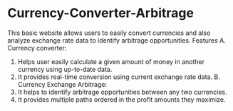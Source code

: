# Currency-Converter-Arbitrage
This basic website allows users to easily convert currencies and also analyze exchange rate data to identify arbitrage opportunities.
Features
A. Currency converter: 
1. Helps user easily calculate a given amount of money in another currency using up-to-date data.
2. It provides real-time conversion using current exchange rate data.
B. Currency Exchange Arbitrage:
1. It helps to identify arbitrage opportunities between any two currencies.
2. It provides multiple paths ordered in the profit amounts they maximize.
